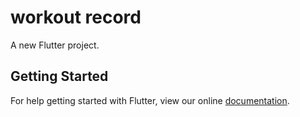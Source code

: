 # workout record

A new Flutter project.

## Getting Started

For help getting started with Flutter, view our online
[documentation](https://flutter.io/).

